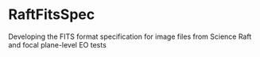 # RaftFitsSpec
Developing the FITS format specification for image files from Science Raft and focal plane-level EO tests
